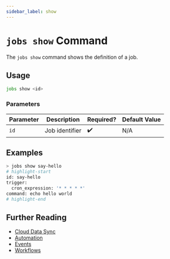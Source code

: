 ```yaml
---
sidebar_label: show
---
```


# `jobs show` Command

The `jobs show` command shows the definition of a job.

## Usage

```bash
jobs show <id>
```

### Parameters

| Parameter | Description    | Required? | Default Value |
| --------- | -------------- | --------- | ------------- |
| `id`      | Job identifier | ✔️        | N/A           |

## Examples

```bash
> jobs show say-hello
# highlight-start
​id: say-hello
​trigger:
​  cron_expression: '* * * * *'
​command: echo hello world
# highlight-end
```

## Further Reading

- [Cloud Data Sync](../../../../concepts/cloud-data-sync/index.md)
- [Automation](../../../../concepts/automation/index.md)
- [Events](../../../events/index.md)
- [Workflows](../../../workflows/index.md)
